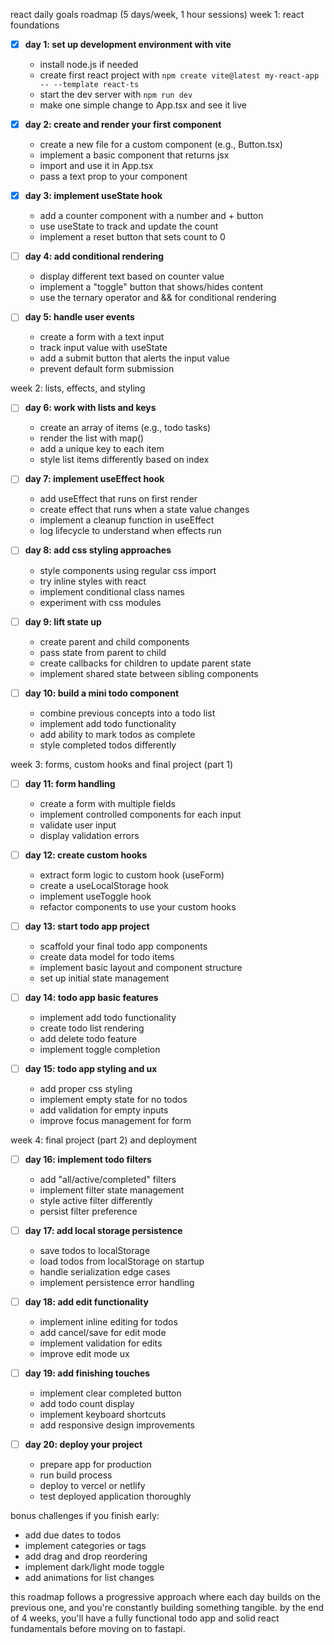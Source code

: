 react daily goals roadmap (5 days/week, 1 hour sessions)
week 1: react foundations

- [x] **day 1: set up development environment with vite**

    - install node.js if needed
    - create first react project with `npm create vite@latest my-react-app -- --template react-ts`
    - start the dev server with `npm run dev`
    - make one simple change to App.tsx and see it live

- [x] **day 2: create and render your first component**

    - create a new file for a custom component (e.g., Button.tsx)
    - implement a basic component that returns jsx
    - import and use it in App.tsx
    - pass a text prop to your component

- [x] **day 3: implement useState hook**

    - add a counter component with a number and + button
    - use useState to track and update the count
    -   implement a reset button that sets count to 0

- [ ] **day 4: add conditional rendering**

    - display different text based on counter value
    - implement a "toggle" button that shows/hides content
    - use the ternary operator and && for conditional rendering

- [ ] **day 5: handle user events**

    - create a form with a text input
    - track input value with useState
    - add a submit button that alerts the input value
    - prevent default form submission


week 2: lists, effects, and styling

- [ ] **day 6: work with lists and keys**

    - create an array of items (e.g., todo tasks)
    - render the list with map()
    - add a unique key to each item
    - style list items differently based on index

- [ ] **day 7: implement useEffect hook**

    - add useEffect that runs on first render
    - create effect that runs when a state value changes
    - implement a cleanup function in useEffect
    - log lifecycle to understand when effects run

- [ ] **day 8: add css styling approaches**

    - style components using regular css import
    - try inline styles with react
    - implement conditional class names
    - experiment with css modules

- [ ] **day 9: lift state up**

    - create parent and child components
    - pass state from parent to child
    - create callbacks for children to update parent state
    - implement shared state between sibling components

- [ ] **day 10: build a mini todo component**

    - combine previous concepts into a todo list
    - implement add todo functionality
    - add ability to mark todos as complete
    - style completed todos differently


week 3: forms, custom hooks and final project (part 1)

- [ ] **day 11: form handling**

    - create a form with multiple fields
    - implement controlled components for each input
    - validate user input
    - display validation errors

- [ ] **day 12: create custom hooks**

    - extract form logic to custom hook (useForm)
    - create a useLocalStorage hook
    - implement useToggle hook
    - refactor components to use your custom hooks

- [ ] **day 13: start todo app project**

    - scaffold your final todo app components
    - create data model for todo items
    - implement basic layout and component structure
    - set up initial state management

- [ ] **day 14: todo app basic features**

    - implement add todo functionality
    - create todo list rendering
    - add delete todo feature
    - implement toggle completion

- [ ] **day 15: todo app styling and ux**

    - add proper css styling
    - implement empty state for no todos
    - add validation for empty inputs
    - improve focus management for form


week 4: final project (part 2) and deployment

- [ ] **day 16: implement todo filters**

    - add "all/active/completed" filters
    - implement filter state management
    - style active filter differently
    - persist filter preference

- [ ] **day 17: add local storage persistence**

    - save todos to localStorage
    - load todos from localStorage on startup
    - handle serialization edge cases
    - implement persistence error handling

- [ ] **day 18: add edit functionality**

    - implement inline editing for todos
    - add cancel/save for edit mode
    - implement validation for edits
    - improve edit mode ux

- [ ] **day 19: add finishing touches**

    - implement clear completed button
    - add todo count display
    - implement keyboard shortcuts
    - add responsive design improvements

- [ ] **day 20: deploy your project**

    - prepare app for production
    - run build process
    - deploy to vercel or netlify
    - test deployed application thoroughly


bonus challenges if you finish early:

- add due dates to todos
- implement categories or tags
- add drag and drop reordering
- implement dark/light mode toggle
- add animations for list changes

this roadmap follows a progressive approach where each day builds on the previous one, and you're constantly building something tangible. by the end of 4 weeks, you'll have a fully functional todo app and solid react fundamentals before moving on to fastapi.
